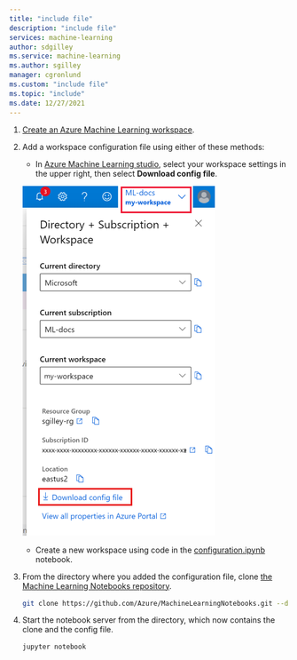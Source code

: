 ```yaml
---
title: "include file"
description: "include file"
services: machine-learning
author: sdgilley
ms.service: machine-learning
ms.author: sgilley
manager: cgronlund
ms.custom: "include file"
ms.topic: "include"
ms.date: 12/27/2021
---
```


1. [Create an Azure Machine Learning workspace](../how-to-manage-workspace.md).

1. Add a workspace configuration file using either of these methods:

    * In [Azure Machine Learning studio](https://ml.azure.com), select your workspace settings in the upper right, then select **Download config file**. 

    ![Download config.json](./media/aml-dsvm-server/download-config.png)

    * Create a new workspace using code in the [configuration.ipynb](https://github.com/Azure/MachineLearningNotebooks/blob/master/configuration.ipynb) notebook.

1. From the directory where you added the configuration file, clone [the Machine Learning Notebooks repository](https://aka.ms/aml-notebooks).

    ```bash
    git clone https://github.com/Azure/MachineLearningNotebooks.git --depth 1
    ```

1. Start the notebook server from the directory, which now contains the clone and the config file.

    ```bash
    jupyter notebook
    ```